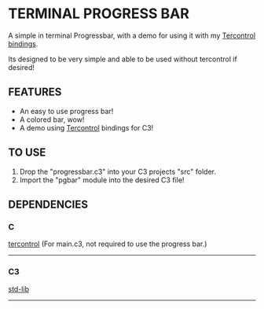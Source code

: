 # TERMINAL PROGRESS BAR

A simple in terminal Progressbar, with a demo for using it with my [Tercontrol bindings](https://github.com/Elusive239/Tercontrol-C3.git).

Its designed to be very simple and able to be used without tercontrol if desired!  

## FEATURES

- An easy to use progress bar!
- A colored bar, wow!
- A demo using [Tercontrol](https://github.com/ZackeryRSmith/tercontrol.git) bindings for C3!

## TO USE
1. Drop the "progressbar.c3" into your C3 projects "src" folder.
2. Import the "pgbar" module into the desired C3 file!

## DEPENDENCIES

### C
[tercontrol](https://github.com/ZackeryRSmith/tercontrol.git) (For main.c3, not required to use the progress bar.)
_______


### C3
[std-lib](https://c3-lang.org/references/docs/stdlib_refcard/)
_______
